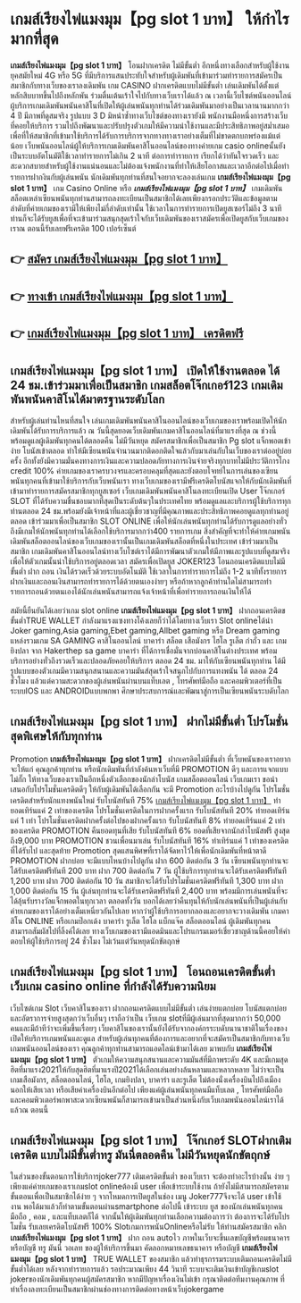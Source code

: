# เกมส์เรียงไพ่แมงมุม【pg slot 1 บาท】  ให้กำไรมากที่สุด

**เกมส์เรียงไพ่แมงมุม【pg slot 1 บาท】** โอนฝากเครดิต ไม่มีขั้นต่ำ  อีกหนึ่งทางเลือกสำหรับผู้ใช้งานยุคสมัยใหม่ 4G หรือ 5G ที่มีบริการแสนประทับใจสำหรับผู้เดิมพันที่เข้ามาร่วมทำรายการสมัครเป็นสมาชิกกับทางเว็บของเราลงเดิมพัน เกม CASINO  ฝากเครดิตแบบไม่มีขั้นต่ำ เล่นเดิมพันได้ตั้งแต่ หลักสิบบาทขึ้นไปถึงหลักพัน ร่วมตื่นเต้นเร้าใจไปกับทางเว็บเราได้แล้ว ณ เวลานี้เว็บไซต์พนันออนไลน์ผู้บริการเกมเดิมพันพนันคาสิโนที่เปิดให้ผู้เล่นพนันทุกท่านได้ร่วมเดิมพันมาอย่างเป็นเวลานานมากกว่า 4 ปี มีภาพที่ดูสมจริง รูปแบบ 3 D
มิหนำซ้ำทางเว็บไซต์ของทางเรายังมี พนักงานมือหนึ่งการสร้างเว็บที่คอยให้บริการ  รวมไปถึงพัฒนาและปรับปรุงตัวเกมให้มีความน่าใช้งานและมีประสิทธิภาพอยู่สม่ำเสมอ เพื่อที่ให้สมาชิกที่เข้ามาใช้บริการได้รับการบริการจากทางทางเราอย่างเต็มที่ไม่ขาดตกบกพร่องแม้แต่น้อย เว็บพนันออนไลน์ผู้ให้บริการเกมเดิมพันคาสิโนออนไลน์ของทางค่ายเกม casio onlineนั้นยังเป็นระบบอัตโนมัติใช้เวลาทำรายการไม่เกิน 2 นาที ต่อการทำรายการ เรียกได้ว่าทันใจรวดเร็ว และสะดวกสบายสำหรับผู้ใช้งานแน่นอนและไม่ต้องแจ้งพนักงานที่ทำให้เสียโอกาสและเวลาอีกต่อไปเมื่อทำรายการฝากงินกับผู้เล่นพนัน
นักเดิมพันทุกท่านที่สนใจอยากจะลองเล่นเกม **เกมส์เรียงไพ่แมงมุม【pg slot 1 บาท】** เกม Casino Online หรือ ***เกมส์เรียงไพ่แมงมุม【pg slot 1 บาท】*** เกมเดิมพันสล็อตเหล่าเซียนพนันทุกท่านสามารถลงทะเบียนเป็นสมาชิกได้เลยเพียงกรอกประวัติและข้อมูลตามลำดับที่ค่ายเกมของเรามีให้เพียงไม่กี่ลำดับเท่านั้น ใช้เวลาในการทำรายการเปิดยูสเซอร์ไม่ถึง 3 นาทีท่านก็จะได้รับยูสเพื่อที่จะเข้ามาร่วมสนุกสุดเร้าใจกับเว็บเดิมพันของเราสมัครเพื่อเปิดยูสกับเว็บเกมของเราณ ตอนนี้รับเลยฟรีเครดิต 100 เปอร์เซ็นต์ 

## 👉 [สมัคร เกมส์เรียงไพ่แมงมุม【pg slot 1 บาท】](https://archa888.com/)
## 👉 [ทางเข้า เกมส์เรียงไพ่แมงมุม【pg slot 1 บาท】](https://archa888.com/)
## 👉 [เกมส์เรียงไพ่แมงมุม【pg slot 1 บาท】 เครดิตฟรี](https://archa888.com/)

## เกมส์เรียงไพ่แมงมุม【pg slot 1 บาท】 เปิดให้ใช้งานตลอด ได้ 24 ชม.เข้าร่วมมาเพื่อเป็นสมาชิก เกมสล็อตโจ๊กเกอร์123 เกมเดิมพันพนันคาสิโนได้มาตรฐานระดับโลก

สำหรับผู้เล่นท่านไหนที่สนใจ เล่นเกมเดิมพันพนันคาสิโนออนไลน์ของเว็บเกมของเราพร้อมเปิดให้นักเดิมพันได้รับการบริการแล้ว ณ วันนี้สุดยอดเว็บเดิมพันเกมคาสิโนออนไลน์ที่มาแรงที่สุด ณ ช่วงนี้ พร้อมดูแลผู้เดิมพันทุกคนได้ตลอดคืน ไม่มีวันหยุด สมัครสมาชิกเพื่อเป็นสมาชิก Pg slot แจ็กพอตเข้าง่าย โบนัสเข้าตลอด ทำให้มีเซียนพนันจำนวนมากติดอกติดใจแล้วกับมาเล่นกับในเว็บของเราต่ออยู่บ่อยครั้ง อีกทั้งยังมีความมั่นคงทางการเงินและความปลอดภัยทางการเงินจ่ายจริงทุกบาทไม่มีประวัติการโกง credit 100% ค่ายเกมของเราครบวงจรและครอบคลุมที่สุดและยังตอบโจทย์ในการเล่นของเซียนพนันทุกคนที่เข้ามาใช้บริการกับเว็บพนันเรา
ทางเว็บเกมของเรามีฟรีเครดิตโบนัสแจกให้กับนักเดิมพันที่เข้ามาทำรายการสมัครสมาชิกทุกยูสเซอร์ เว็บเกมเดิมพันพนันคาสิโนลงทะเบียนเปิด User โจ๊กเกอร์ SLOT ที่ได้รับความชื่นชอบมากที่สุดเป็นระดับต้นๆในประเทศไทย พร้อมดูแลและบริการผู้ใช้บริการทุกท่านตลอด 24 ชม.พร้อมยังมีเจ้าหน้าที่และผู้เชี่ยวชาญที่มีคุณภาพและประสิทธิภาพคอยดูแลทุกท่านอยู่ตลอด เข้าร่วมมาเพื่อเป็นสมาชิก SLOT ONLINE เพื่อให้นักเล่นพนันทุกท่านได้รับการดูแลอย่างทั่วถึงมีเกมให้นักพนันทุกท่านได้เลือกใช้บริการมากกว่า400 รายการเกม
สิ่งสำคัญที่จะทำให้ค่ายเกมพนันเดิมพันสล็อตออนไลน์ของเว็บเกมของเรานั้นเป็นเกมเดิมพันสล็อตที่หนึ่งในประเทศ เข้าร่วมมาเป็นสมาชิก  เกมเดิมพันคาสิโนออนไลน์ทางเว็บไซต์เราได้มีการพัฒนาตัวเกมให้มีภาพและรูปแบบที่ดูสมจริงเพื่อให้ตัวเกมนั้นน่าใช้บริการอยู่ตลอดเวลา สมัครเพื่อเปิดยูส JOKER123 โอนถอนเครดิตแบบไม่มีขั้นต่ำ ฝาก ถอน เงินได้รวดเร็วด้วยระบบอัตโนมัติ ใช้เวลาในการทำรายการไม่ถึง 1-2 นาทีทั้งรายการฝากเงินและถอนเงินสามารถทำรายการได้ด้วยตนเองง่ายๆ หรือถ้าหากลูกค้าท่านใดไม่สามารถทำรายการถอนด้วยตนเองได้นักเล่นพนันสามารถแจ้งเจ้าหน้าที่เพื่อทำรายการถอนเงินให้ได้

สมัยนี้ยืนยันได้เลยว่าเกม slot online **เกมส์เรียงไพ่แมงมุม【pg slot 1 บาท】** ฝากถอนเครดิตขขั้นต่ำTRUE WALLET กำลังมาแรงแซงทางโค้งเลยก็ว่าได้โดยทางเว็บเรา Slot onlineได้นำ  Joker gaming,Asia gaming,Ebet gaming,Allbet gaming หรือ Dream gaming แหล่งรวมเกม SA GAMING คาสิโนออนไลน์ บาคาร่า สล็อต เสือมังกร ไฮโล รูเล็ต กำถั่ว และ เกมยิงปลา จาก Hakerthep sa game บาคาร่า ที่ได้การเชื่อมั่นจากบ่อนคาสิโนต่างประเทศ พร้อมบริการอย่างทั่วถึงรวดเร็วและปลอดภัยคอยให้บริการ ตลอด 24 ชม. มาให้กับเซียนพนันทุกท่าน ได้มีรูปแบบของตัวเกมมีความสนุกสนานและความมันส์สุดเร้าใจสนุกไปกับการแทงพนัน ได้ ตลอด 24 ชั่วโมง แล้วแต่ความสะดวกของผู้เล่นพนันผ่านบนแท็บเลต , โทรศัพท์มือถือ และคอมพิวเตอร์ที่เป็นระบบIOS และ ANDROIDแบบพกพา ศึกษาประสบการณ์และพัฒนาสู่การเป็นเซียนพนันระบดับโลก

## เกมส์เรียงไพ่แมงมุม【pg slot 1 บาท】 ฝากไม่มีขั้นต่ำ โปรโมชั่นสุดพิเศษให้กับทุกท่าน

 Promotion  **เกมส์เรียงไพ่แมงมุม【pg slot 1 บาท】** ฝากเครดิตไม่มีขั้นต่ำ ที่เว็บพนันของเราอยากจะให้แก่  คุณลูกค้าทุกท่าน หรือนักเดิมพันที่กำลังค้นหาเว็บที่มี  PROMOTION ดีๆ และการแจกแบบไม่กั๊ก ให้ทางเว็บของเราเป็นอีกหนึ่งตัวเลือกของนักล่าโบนัส เกมสล็อตออนไลน์ เว็บเกมเรา ขอนำเสนอกับโปรโมชั่นเครดิตดีๆ ให้กับผู้เดิมพันได้เลือกกัน จะมี Promotion อะไรบ้างไปดูกัน
โปรโมชั่นเครดิตสำหรับนักแทงพนันใหม่ รับโบนัสทันที 75% [เกมส์เรียงไพ่แมงมุม【pg slot 1 บาท】](https://archa888.com/) ทำยอดเทิร์นแค่ 2 เท่าของเครดิต
โปรโมชั่นเครดิตในการฝากครั้งแรก รับโบนัสทันที 20% ทำยอดเทิร์นแค่ 1 เท่า
โปรโมชั่นเครดิตฝากครั้งต่อไปของฝากครั้งแรก รับโบนัสทันที 8% ทำยอดเทิร์นแค่ 2 เท่าของเครดิต
 PROMOTION คืนยอดทุนที่เสีย รับโบนัสทันที 6% ยอดที่เสียจากนักล่าโบนัสฟรี สูงสุดถึง9,000 บาท
 PROMOTION ชวนเพื่อนมาเล่น รับโบนัสทันที 16% ทำเทิร์นแค่ 1 เท่าของเครดิตที่ได้รับไป
และสุดท้าย Promotion สุดแสนพิศษที่เราได้จัดหาไว้ให้เพื่อนักเดิมพันที่หน้าตาดี  PROMOTION ฝากบ่อย จะมีแบบไหนบ้างไปดูกัน
ฝาก 600 ติดต่อกัน 3 วัน เซียนพนันทุกท่านจะได้รับเครดิตฟรีทันที 200 บาท
ฝาก 700 ติดต่อกัน 7 วัน ผู้ใช้บริการทุกท่านจะได้รับเครดิตฟรีทันที 1,200 บาท
ฝาก 700 ติดต่อกัน 10 วัน สมาชิกจะได้รับโปรโมชั่นเครดิตฟรีทันที 1,300 บาท
ฝาก 1,000 ติดต่อกัน 15 วัน ผู้เล่นทุกท่านจะได้รับเครดิตฟรีทันที 2,400 บาท
พร้อมมีการเล่นพนันที่จะได้ลุ้นรับรางวัลแจ็กพอตในทุกเวลา ตลอดทั้งวัน บอกได้เลยว่าคืนทุนให้กับนักเล่นพนันที่เป็นผู้เล่นกับค่ายเกมของเราได้อย่างเต็มเหนี่ยวกันไปเลย หากว่าผู้ใช้บริการอยากลองและอยากจะวางเดิมพัน เกมคาสิโน ONLINE หรือเกมป๊อกเด้ง บาคาร่า รูเล็ต ไฮโล แบ็กแจ๊ค สล็อตออนไลน์ ผู้เดิมพันทุกคนสามารถสัมผัสไปที่ลิ้งค์ได้เลย ทางเว็บเกมของเรามีแอดมินและโปรแกรมเมอร์เชี่ยวชาญด้านนี้คอยให้คำตอบให้ผู้ใช้บริการอยู่ 24 ชั่วโมง ไม่เว้นแต่วันหยุดนักขัตฤกษ์

## เกมส์เรียงไพ่แมงมุม【pg slot 1 บาท】 โอนถอนเครดิตขั้นต่ำ  เว็บเกม casino online ที่กำลังได้รับความนิยม

เว็บไซต์เกม Slot เว็บคาสิโนของเรา ฝากถอนเครดิตแบบไม่มีขั้นต่ำ เล่นง่ายแตกบ่อย โบนัสแตกบ่อยและอัตราการจ่ายสูงสุดกว่าเว็บอื่นๆ เราถือว่าเป็น เว็บเกม slotที่มีผู้เล่นมากที่สุดมากกว่า 50,000 คนและมีถ้าทีว่าจะเพิ่มขึ้นเรื่อยๆ เว็บคาสิโนของเรานั้นยังได้รับจากองค์กรระบดับนานาชาติในเรื่องของเปิดให้บริการเกมพนันและดูแล สำหรับผู้เล่นทุกคนที่ต้องการและอยากที่จะสมัครเป็นสมาชิกกับทางเว็บเกมพนันออนไลน์ของเรา คุณลูกค้าทุกท่านสามารถแอดไลน์เข้ามาได้เลย
	มาพบกับ **เกมส์เรียงไพ่แมงมุม【pg slot 1 บาท】** ตัวเกมให้ความสนุกสนานและความมันส์ที่มีภาพระดับ 4K และมีเกมสุดฮิตที่มาแรง2021ให้กับสุดฮิตที่มาแรงปี2021ได้เลือกเล่นอย่างล้นหลามและหลากหลาย  ไม่ว่าจะเป็นเกมเสือมังกร, สล็อตออนไลน์, ไฮโล, เกมยิงปลา, บาคาร่า และรูเล็ต ไม่ต้องนั่งเครื่องบินไปถึงเมืองนอกให้เสียเวลา หรือเสียค่าเครื่องบินอีกต่อไป เพียงแค่ผู้เล่นพนันทุกคนมีแท็บเลต , โทรศัพท์มือถือ และคอมพิวเตอร์พกพาสะดวกเซียนพนันก็สามารถเข้ามาเป็นส่วนหนึ่งกับเว็บเกมพนันออนไลน์เราได้แล้วณ ตอนนี้

## เกมส์เรียงไพ่แมงมุม【pg slot 1 บาท】 โจ๊กเกอร์ SLOTฝากเติมเครดิต แบบไม่มีขั้นต่ำทรู มันนี่ตลอดคืน ไม่มีวันหยุดนักขัตฤกษ์

ในส่วนของขั้นตอนการใช้บริการjoker777 เติมเครดิตขั้นต่ำ ของเว็บเรา จะต้องทำอะไรบ้างนั้น ง่าย ๆ เพียงแค่ค่ายเกมของเราเกมslot onlineต้องมี user เพื่อเข้าระบบใช้งาน ถ้ายังไม่มีสามารถสมัครตามขั้นตอนเพื่อเป็นสมาชิกได้ง่าย ๆ จากโหมดการเปิดยูสในช่อง เมนู Joker777จึงจะได้ user เข้าใช้งาน พอได้มาแล้วก็ทำตามขั้นตอนผ่านsmartphone ต่อไปนี้
เข้าระบบ ยูส  ของนักเล่นพนันทุกคน มือถือ , คอม , และแท็บเลตก็ได้
จากนั้นให้ผู้เดิมพันทุกท่านเลือกความต้องการว่า ต้องการจะได้รับโปรโมชั่น รับเลยเครดิตโบนัสฟรี 100% SlotเกมการพนันOnlineหรือไม่รับ
ให้ท่านสมัครสมาชิก คลิก **เกมส์เรียงไพ่แมงมุม【pg slot 1 บาท】** ฝาก ถอน autoไว ภาพในเว็บจะขึ้นเลขบัญชีพร้อมธนาคาร หรือบัญชี ทรู มันนี่ วอเลท ของผู้ให้บริการขึ้นมา
คัดลอกหมายเลขธนาคาร หรือบัญชี **เกมส์เรียงไพ่แมงมุม【pg slot 1 บาท】** TRUE WALLET ของสมาชิก แล้วทำธุรกรรมระบบเติมถอนเครดิตไม่มีขั้นต่ำได้เลย
หลังจากทำรายการแล้ว รอประมาณเพียง 44 วินาที ระบบจะเติมเงินเข้าบัญชีเกมslot jokerของนักเดิมพันทุกคนผู้สมัครสมาชิก
หากมีปัญหาเรื่องเงินไม่เข้า กรุณาติดต่อทีมงานคุณภาพ ที่ทำเรื่องลงทะเบียนเป็นสมาชิกผ่านช่องทางการติดต่อทางหน้าเว็บjokergame


